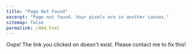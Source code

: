 ```yaml
---
title: "Page Not Found"
excerpt: "Page not found. Your pixels are in another canvas."
sitemap: false
permalink: /404.html
---
```


Oops! The link you clicked on doesn't exist. Please contact me to fix this!

